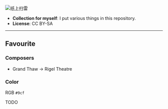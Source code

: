 ![纸上扫雷](https://cloud.githubusercontent.com/assets/15178410/15104973/faf8f882-15ac-11e6-819b-d8f031e10b85.PNG)

- **Collection for myself**: I put various things in this repository.
- **License**: CC BY-SA

---

## Favourite

### Composers
- Grand Thaw -> Rigel Theatre

### Color
RGB `#9cf`


TODO
